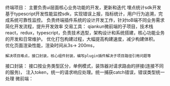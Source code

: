 终端项目：
    主要负责ui层面核心业务功能的开发，更新和迭代
    埋点统计sdk开发
    基于typescript开发性能监控sdk，实现错误上报，指标统计，用户行为追溯，完成系统可靠性监控。
    负责终端插件系统的设计开发工作，针对toB端不同业务需求简化开发流程，提升开发效率
交易工具：
    qiankun微前端的子项目，技术栈react，redux，typescript，负责技术选型，架构设计和系统搭建，核心功能业务的开发和日常维护。
    优化打包构建过程，大幅提高构建速度，减少构建体积。    
    优化页面渲染性能，渲染时间从3s-> 200ms，

    解决项目难点，接口封装，核心组件封装，编写plugin插件解决子项目路径引用问题等


接口封装：
    接口按业务类型区分，单例模式，装饰器对请求路由的拼接(连接不同的服务)， 注入token，统一的请求响应处理。统一捕获catch错误，错误类型统一处理
微前端：

